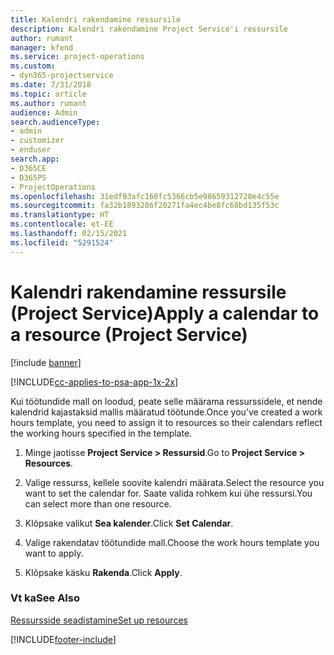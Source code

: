 ```yaml
---
title: Kalendri rakendamine ressursile
description: Kalendri rakendamine Project Service'i ressursile
author: rumant
manager: kfend
ms.service: project-operations
ms.custom:
- dyn365-projectservice
ms.date: 7/31/2018
ms.topic: article
ms.author: rumant
audience: Admin
search.audienceType:
- admin
- customizer
- enduser
search.app:
- D365CE
- D365PS
- ProjectOperations
ms.openlocfilehash: 31edf93afc160fc5366cb5e98659312728e4c55e
ms.sourcegitcommit: fa32b1893286f20271fa4ec4be8fc68bd135f53c
ms.translationtype: HT
ms.contentlocale: et-EE
ms.lasthandoff: 02/15/2021
ms.locfileid: "5291524"
---
```

# <a name="apply-a-calendar-to-a-resource-project-service"></a><span data-ttu-id="5ccf9-103">Kalendri rakendamine ressursile (Project Service)</span><span class="sxs-lookup"><span data-stu-id="5ccf9-103">Apply a calendar to a resource (Project Service)</span></span>

[!include [banner](../includes/psa-now-project-operations.md)]

[!INCLUDE[cc-applies-to-psa-app-1x-2x](../includes/cc-applies-to-psa-app-1x-2x.md)]

<span data-ttu-id="5ccf9-104">Kui töötundide mall on loodud, peate selle määrama ressurssidele, et nende kalendrid kajastaksid mallis määratud töötunde.</span><span class="sxs-lookup"><span data-stu-id="5ccf9-104">Once you’ve created a work hours template, you need to assign it to resources so their calendars reflect the working hours specified in the template.</span></span>  
  
1.  <span data-ttu-id="5ccf9-105">Minge jaotisse **Project Service > Ressursid**.</span><span class="sxs-lookup"><span data-stu-id="5ccf9-105">Go to **Project Service > Resources**.</span></span>  
  
2.  <span data-ttu-id="5ccf9-106">Valige ressurss, kellele soovite kalendri määrata.</span><span class="sxs-lookup"><span data-stu-id="5ccf9-106">Select the resource you want to set the calendar for.</span></span> <span data-ttu-id="5ccf9-107">Saate valida rohkem kui ühe ressursi.</span><span class="sxs-lookup"><span data-stu-id="5ccf9-107">You can select more than one resource.</span></span>  
  
3.  <span data-ttu-id="5ccf9-108">Klõpsake valikut **Sea kalender**.</span><span class="sxs-lookup"><span data-stu-id="5ccf9-108">Click **Set Calendar**.</span></span>  
  
4.  <span data-ttu-id="5ccf9-109">Valige rakendatav töötundide mall.</span><span class="sxs-lookup"><span data-stu-id="5ccf9-109">Choose the work hours template you want to apply.</span></span>  
  
5.  <span data-ttu-id="5ccf9-110">Klõpsake käsku **Rakenda**.</span><span class="sxs-lookup"><span data-stu-id="5ccf9-110">Click **Apply**.</span></span>  
  
### <a name="see-also"></a><span data-ttu-id="5ccf9-111">Vt ka</span><span class="sxs-lookup"><span data-stu-id="5ccf9-111">See Also</span></span>  
 [<span data-ttu-id="5ccf9-112">Ressursside seadistamine</span><span class="sxs-lookup"><span data-stu-id="5ccf9-112">Set up resources</span></span>](../psa/set-up-resources.md)


[!INCLUDE[footer-include](../includes/footer-banner.md)]
